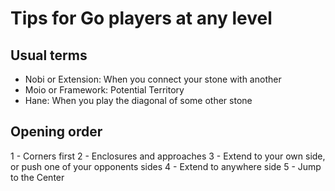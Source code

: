 # Tips for Go players at any level

## Usual terms
- Nobi or Extension: When you connect your stone with another
- Moio or Framework: Potential Territory
- Hane: When you play the diagonal of some other stone

## Opening order

1 - Corners first
2 - Enclosures and approaches
3 - Extend to your own side, or push one of your opponents sides
4 - Extend to anywhere side
5 - Jump to the Center
